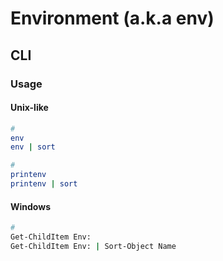 # Environment (a.k.a env)

## CLI

### Usage

#### Unix-like

```sh
#
env
env | sort

#
printenv
printenv | sort
```

#### Windows

```sh
#
Get-ChildItem Env:
Get-ChildItem Env: | Sort-Object Name
```
